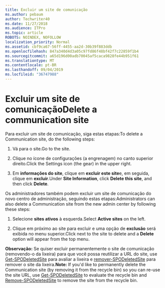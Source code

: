```yaml
---
title: Excluir um site de comunicação
ms.author: pebaum
author: Techwriter40
ms.date: 11/27/2018
ms.audience: ITPro
ms.topic: article
ROBOTS: NOINDEX, NOFOLLOW
localization_priority: Normal
ms.assetid: cbf9ca67-56ff-4455-aa2d-30b39f883ddb
ms.openlocfilehash: 847a340d4d3a05c97fd86f48bf42f7c22859f1b4
ms.sourcegitcommit: a65d196d00adb70045af5caca9828fe44b951f61
ms.translationtype: MT
ms.contentlocale: pt-BR
ms.lasthandoff: 09/04/2019
ms.locfileid: "36747988"
---
```

# <a name="delete-a-communication-site"></a><span data-ttu-id="290f1-102">Excluir um site de comunicação</span><span class="sxs-lookup"><span data-stu-id="290f1-102">Delete a communication site</span></span>

<span data-ttu-id="290f1-103">Para excluir um site de comunicação, siga estas etapas:</span><span class="sxs-lookup"><span data-stu-id="290f1-103">To delete a Communication site, do the following steps:</span></span> 
  
1. <span data-ttu-id="290f1-104">Vá para o site.</span><span class="sxs-lookup"><span data-stu-id="290f1-104">Go to the site.</span></span> 
  
2. <span data-ttu-id="290f1-105">Clique no ícone de configurações (a engrenagem) no canto superior direito.</span><span class="sxs-lookup"><span data-stu-id="290f1-105">Click the Settings icon (the gear) in the upper right.</span></span> 
  
3. <span data-ttu-id="290f1-106">Em **informações do site**, clique em **excluir este site**e, em seguida, clique em **excluir**.</span><span class="sxs-lookup"><span data-stu-id="290f1-106">Under **Site Information**, click **Delete this site**, and then click **Delete**.</span></span> 
  
<span data-ttu-id="290f1-107">Os administradores também podem excluir um site de comunicação do novo centro de administração, seguindo estas etapas:</span><span class="sxs-lookup"><span data-stu-id="290f1-107">Administrators can also delete a Communication site from the new admin center by following these steps:</span></span> 
  
1. <span data-ttu-id="290f1-108">Selecione **sites ativos** à esquerda.</span><span class="sxs-lookup"><span data-stu-id="290f1-108">Select **Active sites** on the left.</span></span> 
  
2. <span data-ttu-id="290f1-109">Clique em próximo ao site para excluir e uma opção de **exclusão** será exibida no menu superior.</span><span class="sxs-lookup"><span data-stu-id="290f1-109">Click next to the site to delete and a **Delete** option will appear from the top menu.</span></span> 
  
 <span data-ttu-id="290f1-110">**Observação:** Se quiser excluir permanentemente o site de comunicação (removendo-o da lixeira) para que você possa reutilizar a URL do site, use [Get-SPODeletedSite](https://aka.ms/Get-SPODeletedSite) para avaliar a lixeira e [remover-SPODeletedSite](https://aka.ms/Remove-SPODeletedSite) para remover o site da lixeira.</span><span class="sxs-lookup"><span data-stu-id="290f1-110">**Note:** If you'd like to permanently delete the Communication site (by removing it from the recycle bin) so you can re-use the site URL, use [Get-SPODeletedSite](https://aka.ms/Get-SPODeletedSite) to evaluate the recycle bin and [Remove-SPODeletedSite](https://aka.ms/Remove-SPODeletedSite) to remove the site from the recycle bin.</span></span> 
  

